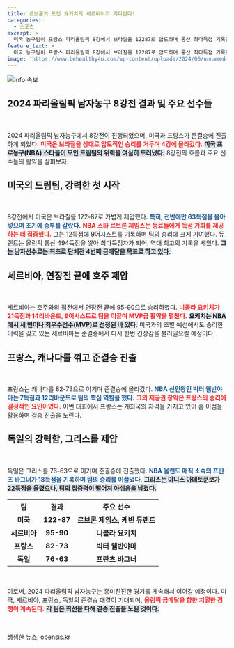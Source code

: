 ```yaml
---
title: 르브론의 도전 요키치의 세르비아가 기다린다!
categories:
  - 스포츠
excerpt: >
  미국 농구팀이 프랑스 파리올림픽 8강에서 브라질을 12287로 압도하며 통산 최다득점 기록을 세운 케빈 듀랜트. 이제 세르비아와 준결승을 앞둔 미국의 5연패 도전이 시작된다!
feature_text: >
  미국 농구팀이 프랑스 파리올림픽 8강에서 브라질을 12287로 압도하며 통산 최다득점 기록을 세운 케빈 듀랜트. 이제 세르비아와 준결승을 앞둔 미국의 5연패 도전이 시작된다!
image: 'https://www.behealthy4u.com/wp-content/uploads/2024/06/unnamed-file.png'
---
```


<p><img src="https://www.behealthy4u.com/wp-content/uploads/2024/06/unnamed-file.png" alt="info 속보" /></p>

<h2 data-ke-size="size26">2024 파리올림픽 남자농구 8강전 결과 및 주요 선수들</h2>

<p data-ke-size="size16">&nbsp;</p>

<p>2024 파리올림픽 남자농구에서 8강전이 진행되었으며, 미국과 프랑스가 준결승에 진출하게 되었다. <b><span style="color: #ee2323;">미국은 브라질을 상대로 압도적인 승리를 거두며 4강에 올라갔다.</span></b> <b><span style="background-color: #21538527;">미국 프로농구(NBA) 스타들이 모인 드림팀의 위력을 여실히 드러냈다.</span></b> 8강전의 흐름과 주요 선수들의 활약을 살펴보자.</p>

<h2 data-ke-size="size26">미국의 드림팀, 강력한 첫 시작</h2>

<p data-ke-size="size16">&nbsp;</p>

<p>8강전에서 미국은 브라질을 122-87로 가볍게 제압했다. <b><span style="color: #1a5490;">특히, 전반에만 63득점을 몰아넣으며 조기에 승부를 갈랐다.</span></b> <b><span style="color: #ee2323;">NBA 스타 르브론 제임스는 동료들에게 득점 기회를 제공하는 데 집중했다.</span></b> 그는 12득점에 9어시스트를 기록하며 팀의 승리에 크게 기여했다. 듀랜트는 올림픽 통산 494득점을 쌓아 최다득점자가 되어, 역대 최고의 기록을 세웠다. <b><span style="background-color: #21538527;">그는 남자선수로는 최초로 단체전 4번째 금메달을 목표로 하고 있다.</span></b></p>

<h2 data-ke-size="size26">세르비아, 연장전 끝에 호주 제압</h2>

<p data-ke-size="size16">&nbsp;</p>

<p>세르비아는 호주와의 접전에서 연장전 끝에 95-90으로 승리하였다. <b><span style="color: #ee2323;">니콜라 요키치가 21득점과 14리바운드, 9어시스트로 팀을 이끌며 MVP급 활약을 펼쳤다.</span></b> <b><span style="background-color: #21538527;">요키치는 NBA에서 세 번이나 최우수선수(MVP)로 선정된 바 있다.</span></b> 미국과의 조별 예선에서도 승리한 이력을 갖고 있는 세르비아는 준결승에서 다시 한번 긴장감을 불러일으킬 예정이다.</p>

<h2 data-ke-size="size26">프랑스, 캐나다를 꺾고 준결승 진출</h2>

<p data-ke-size="size16">&nbsp;</p>

<p>프랑스는 캐나다를 82-73으로 이기며 준결승에 올라갔다. <b><span style="color: #1a5490;">NBA 신인왕인 빅터 웸반야마는 7득점과 12리바운드로 팀의 핵심 역할을 했다.</span></b> <b><span style="color: #ee2323;">그의 제공권 장악은 프랑스의 승리에 결정적인 요인이었다.</span></b> 이번 대회에서 프랑스는 개최국의 자격을 가지고 있어 홈 이점을 활용하며 결승 진출을 노린다.</p>

<h2 data-ke-size="size26">독일의 강력함, 그리스를 제압</h2>

<p data-ke-size="size16">&nbsp;</p>

<p>독일은 그리스를 76-63으로 이기며 준결승에 진출했다. <b><span style="color: #1a5490;">NBA 올랜도 매직 소속의 프란츠 바그너가 18득점을 기록하며 팀의 승리를 이끌었다.</span></b> <b><span style="background-color: #21538527;">그리스는 야니스 아데토쿤보가 22득점을 올렸으나, 팀의 집중력이 떨어져 아쉬움을 남겼다.</span></b></p>

<table>
    <tr>
        <th style="text-align: center; height: 30px;"><b>팀</b></th>
        <th style="text-align: center; height: 30px;"><b>결과</b></th>
        <th style="text-align: center; height: 30px;"><b>주요 선수</b></th>
    </tr>
    <tr>
        <td style="text-align: center; height: 17px;"><b>미국</b></td>
        <td style="text-align: center; height: 17px;"><b>122-87</b></td>
        <td style="text-align: center; height: 17px;"><b>르브론 제임스, 케빈 듀랜트</b></td>
    </tr>
    <tr>
        <td style="text-align: center; height: 17px;"><b>세르비아</b></td>
        <td style="text-align: center; height: 17px;"><b>95-90</b></td>
        <td style="text-align: center; height: 17px;"><b>니콜라 요키치</b></td>
    </tr>
    <tr>
        <td style="text-align: center; height: 17px;"><b>프랑스</b></td>
        <td style="text-align: center; height: 17px;"><b>82-73</b></td>
        <td style="text-align: center; height: 17px;"><b>빅터 웸반야마</b></td>
    </tr>
    <tr>
        <td style="text-align: center; height: 17px;"><b>독일</b></td>
        <td style="text-align: center; height: 17px;"><b>76-63</b></td>
        <td style="text-align: center; height: 17px;"><b>프란츠 바그너</b></td>
    </tr>
</table>

<p data-ke-size="size16">&nbsp;</p>

<p>이로써, 2024 파리올림픽 남자농구는 흥미진진한 경기를 계속해서 이어갈 예정이다. 미국, 세르비아, 프랑스, 독일의 준결승 대결이 기대되며, <b><span style="color: #ee2323;">올림픽 금메달을 향한 치열한 경쟁이 계속된다.</span></b> <b><span style="background-color: #21538527;">각 팀은 최선을 다해 결승 진출을 노릴 것이다.</span></b> </p>

<p data-ke-size="size16">&nbsp;</p>
생생한 뉴스, <a href="https://opensis.kr" rel="dofollow">opensis.kr</a>


